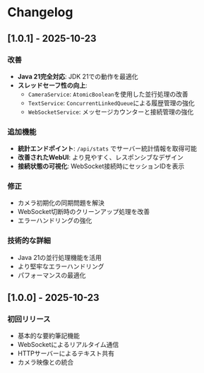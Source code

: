 # Changelog

## [1.0.1] - 2025-10-23

### 改善
- **Java 21完全対応**: JDK 21での動作を最適化
- **スレッドセーフ性の向上**: 
  - `CameraService`: `AtomicBoolean`を使用した並行処理の改善
  - `TextService`: `ConcurrentLinkedQueue`による履歴管理の強化
  - `WebSocketService`: メッセージカウンターと接続管理の強化

### 追加機能
- **統計エンドポイント**: `/api/stats` でサーバー統計情報を取得可能
- **改善されたWebUI**: より見やすく、レスポンシブなデザイン
- **接続状態の可視化**: WebSocket接続時にセッションIDを表示

### 修正
- カメラ初期化の同期問題を解決
- WebSocket切断時のクリーンアップ処理を改善
- エラーハンドリングの強化

### 技術的な詳細
- Java 21の並行処理機能を活用
- より堅牢なエラーハンドリング
- パフォーマンスの最適化

## [1.0.0] - 2025-10-23

### 初回リリース
- 基本的な要約筆記機能
- WebSocketによるリアルタイム通信
- HTTPサーバーによるテキスト共有
- カメラ映像との統合
